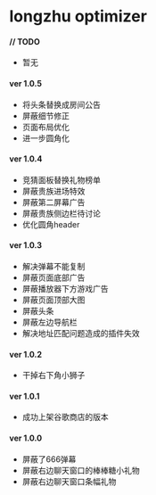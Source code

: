 longzhu optimizer
========

#### // TODO ####
*   暂无


#### ver 1.0.5 ####
*   将头条替换成房间公告
*   屏蔽细节修正
*   页面布局优化
*   进一步圆角化


#### ver 1.0.4 ####
*   竞猜面板替换礼物榜单
*   屏蔽贵族进场特效
*   屏蔽第二屏幕广告
*   屏蔽贵族侧边栏待讨论
*   优化圆角header


#### ver 1.0.3 ####
*   解决弹幕不能复制
*   屏蔽页面底部广告
*   屏蔽播放器下方游戏广告
*   屏蔽页面顶部大图
*   屏蔽头条
*   屏蔽左边导航栏
*   解决地址匹配问题造成的插件失效


#### ver 1.0.2 ####
*   干掉右下角小狮子



#### ver 1.0.1 ####
*   成功上架谷歌商店的版本


#### ver 1.0.0 ####

*   屏蔽了666弹幕
*   屏蔽右边聊天窗口的棒棒糖小礼物
*   屏蔽右边聊天窗口条幅礼物